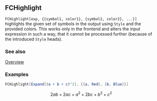 ## FCHighlight

`FCHighlight[exp, {{symbol1, color1}, {symbol2, color2}, ...}]` highlights the given set of symbols in the output using `Style` and the provided colors. This works only in the frontend and alters the input expression in such a way, that it cannot be processed further (because of the introduced `Style` heads).

### See also

[Overview](Extra/FeynCalc.md)

### Examples

```mathematica
FCHighlight[Expand[(a + b + c)^2], {{a, Red}, {b, Blue}}]
```

$$2 a b+2 a c+a^2+2 b c+b^2+c^2$$